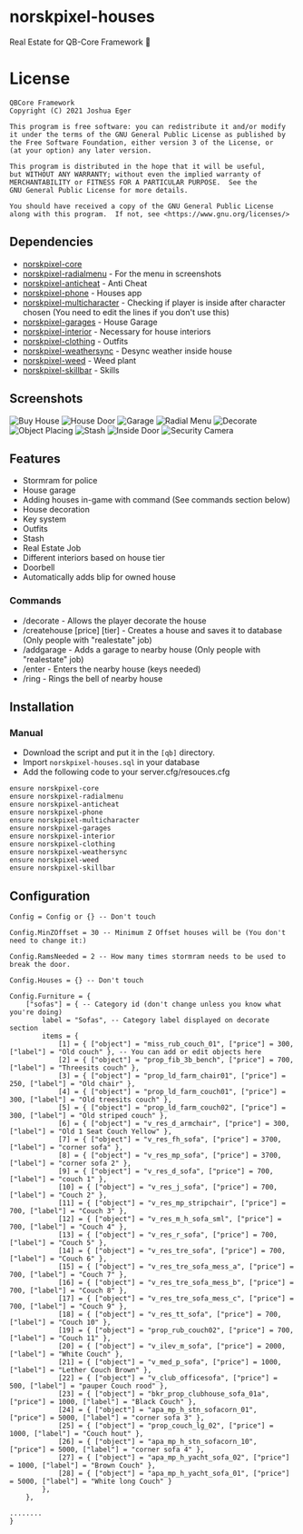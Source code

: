 # norskpixel-houses
Real Estate for QB-Core Framework :house_with_garden:

# License

    QBCore Framework
    Copyright (C) 2021 Joshua Eger

    This program is free software: you can redistribute it and/or modify
    it under the terms of the GNU General Public License as published by
    the Free Software Foundation, either version 3 of the License, or
    (at your option) any later version.

    This program is distributed in the hope that it will be useful,
    but WITHOUT ANY WARRANTY; without even the implied warranty of
    MERCHANTABILITY or FITNESS FOR A PARTICULAR PURPOSE.  See the
    GNU General Public License for more details.

    You should have received a copy of the GNU General Public License
    along with this program.  If not, see <https://www.gnu.org/licenses/>

## Dependencies
- [norskpixel-core](https://github.com/qbcore-framework/norskpixel-core)
- [norskpixel-radialmenu](https://github.com/qbcore-framework/norskpixel-radialmenu) - For the menu in screenshots
- [norskpixel-anticheat](https://github.com/qbcore-framework/norskpixel-anticheat) - Anti Cheat 
- [norskpixel-phone](https://github.com/qbcore-framework/norskpixel-phone) - Houses app
- [norskpixel-multicharacter](https://github.com/qbcore-framework/norskpixel-multicharacter) - Checking if player is inside after character chosen (You need to edit the lines if you don't use this)
- [norskpixel-garages](https://github.com/qbcore-framework/norskpixel-garages) - House Garage
- [norskpixel-interior](https://github.com/qbcore-framework/norskpixel-interior) - Necessary for house interiors
- [norskpixel-clothing](https://github.com/qbcore-framework/norskpixel-clothing) - Outfits
- [norskpixel-weathersync](https://github.com/qbcore-framework/norskpixel-weathersync) - Desync weather inside house
- [norskpixel-weed](https://github.com/qbcore-framework/norskpixel-weed) - Weed plant
- [norskpixel-skillbar](https://github.com/qbcore-framework/norskpixel-skillbar) - Skills

## Screenshots
![Buy House](https://imgur.com/4eQnRqA.png)
![House Door](https://imgur.com/UQzvdzn.png)
![Garage](https://imgur.com/XRbkzsP.png)
![Radial Menu](https://imgur.com/GTpalYW.png)
![Decorate](https://imgur.com/Bbp6rvI.png)
![Object Placing](https://imgur.com/fmV0gPM.png)
![Stash](https://imgur.com/HarcCIU.png)
![Inside Door](https://imgur.com/Y0rzBuy.png)
![Security Camera](https://imgur.com/a0qPwsL.png)

## Features
- Stormram for police
- House garage
- Adding houses in-game with command (See commands section below)
- House decoration
- Key system
- Outfits
- Stash
- Real Estate Job
- Different interiors based on house tier
- Doorbell
- Automatically adds blip for owned house

### Commands
- /decorate - Allows the player decorate the house
- /createhouse [price] [tier] - Creates a house and saves it to database (Only people with "realestate" job)
- /addgarage - Adds a garage to nearby house (Only people with "realestate" job)
- /enter - Enters the nearby house (keys needed)
- /ring - Rings the bell of nearby house

## Installation
### Manual
- Download the script and put it in the `[qb]` directory.
- Import `norskpixel-houses.sql` in your database
- Add the following code to your server.cfg/resouces.cfg
```
ensure norskpixel-core
ensure norskpixel-radialmenu
ensure norskpixel-anticheat
ensure norskpixel-phone
ensure norskpixel-multicharacter
ensure norskpixel-garages
ensure norskpixel-interior
ensure norskpixel-clothing
ensure norskpixel-weathersync
ensure norskpixel-weed
ensure norskpixel-skillbar
```

## Configuration
```
Config = Config or {} -- Don't touch

Config.MinZOffset = 30 -- Minimum Z Offset houses will be (You don't need to change it:)

Config.RamsNeeded = 2 -- How many times stormram needs to be used to break the door.

Config.Houses = {} -- Don't touch

Config.Furniture = {
	["sofas"] = { -- Category id (don't change unless you know what you're doing)
		label = "Sofas", -- Category label displayed on decorate section
		items = {
			[1] = { ["object"] = "miss_rub_couch_01", ["price"] = 300, ["label"] = "Old couch" }, -- You can add or edit objects here
			[2] = { ["object"] = "prop_fib_3b_bench", ["price"] = 700, ["label"] = "Threesits couch" },
			[3] = { ["object"] = "prop_ld_farm_chair01", ["price"] = 250, ["label"] = "Old chair" },
			[4] = { ["object"] = "prop_ld_farm_couch01", ["price"] = 300, ["label"] = "Old treesits couch" },
			[5] = { ["object"] = "prop_ld_farm_couch02", ["price"] = 300, ["label"] = "Old striped couch" },
			[6] = { ["object"] = "v_res_d_armchair", ["price"] = 300, ["label"] = "Old 1 Seat Couch Yellow" },
			[7] = { ["object"] = "v_res_fh_sofa", ["price"] = 3700, ["label"] = "corner sofa" },
			[8] = { ["object"] = "v_res_mp_sofa", ["price"] = 3700, ["label"] = "corner sofa 2" },
			[9] = { ["object"] = "v_res_d_sofa", ["price"] = 700, ["label"] = "couch 1" },
			[10] = { ["object"] = "v_res_j_sofa", ["price"] = 700, ["label"] = "Couch 2" },
			[11] = { ["object"] = "v_res_mp_stripchair", ["price"] = 700, ["label"] = "Couch 3" },
			[12] = { ["object"] = "v_res_m_h_sofa_sml", ["price"] = 700, ["label"] = "Couch 4" },
			[13] = { ["object"] = "v_res_r_sofa", ["price"] = 700, ["label"] = "Couch 5" },
			[14] = { ["object"] = "v_res_tre_sofa", ["price"] = 700, ["label"] = "Couch 6" },
			[15] = { ["object"] = "v_res_tre_sofa_mess_a", ["price"] = 700, ["label"] = "Couch 7" },
			[16] = { ["object"] = "v_res_tre_sofa_mess_b", ["price"] = 700, ["label"] = "Couch 8" },
			[17] = { ["object"] = "v_res_tre_sofa_mess_c", ["price"] = 700, ["label"] = "Couch 9" },
			[18] = { ["object"] = "v_res_tt_sofa", ["price"] = 700, ["label"] = "Couch 10" },
			[19] = { ["object"] = "prop_rub_couch02", ["price"] = 700, ["label"] = "Couch 11" },
			[20] = { ["object"] = "v_ilev_m_sofa", ["price"] = 2000, ["label"] = "White Couch" },
			[21] = { ["object"] = "v_med_p_sofa", ["price"] = 1000, ["label"] = "Lether Couch Brown" },
			[22] = { ["object"] = "v_club_officesofa", ["price"] = 500, ["label"] = "pauper Couch rood" },
			[23] = { ["object"] = "bkr_prop_clubhouse_sofa_01a", ["price"] = 1000, ["label"] = "Black Couch" },
			[24] = { ["object"] = "apa_mp_h_stn_sofacorn_01", ["price"] = 5000, ["label"] = "corner sofa 3" },
			[25] = { ["object"] = "prop_couch_lg_02", ["price"] = 1000, ["label"] = "Couch hout" },
			[26] = { ["object"] = "apa_mp_h_stn_sofacorn_10", ["price"] = 5000, ["label"] = "corner sofa 4" },
			[27] = { ["object"] = "apa_mp_h_yacht_sofa_02", ["price"] = 1000, ["label"] = "Brown Couch" },
			[28] = { ["object"] = "apa_mp_h_yacht_sofa_01", ["price"] = 5000, ["label"] = "White long Couch" }
		},
	},

........
}
```
